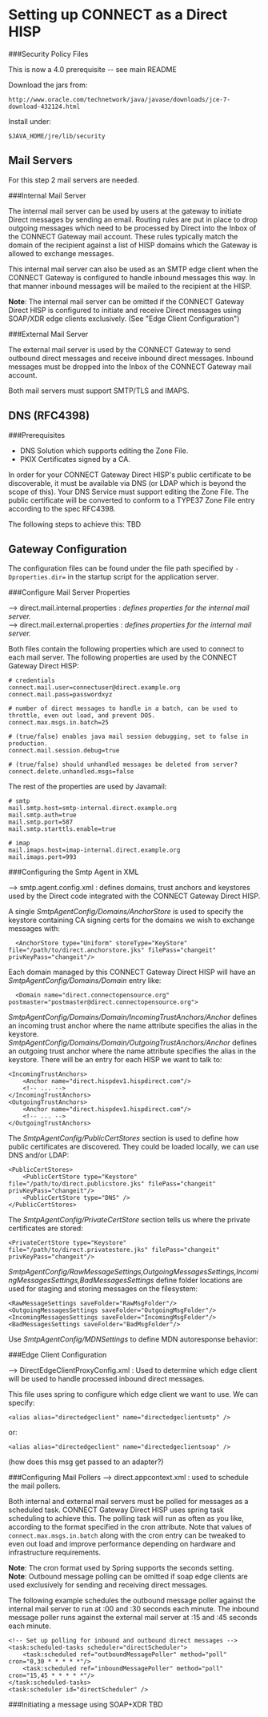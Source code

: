 Setting up CONNECT as a Direct HISP
===================================

###Security Policy Files

This is now a 4.0 prerequisite -- see main README

Download the jars from:

	http://www.oracle.com/technetwork/java/javase/downloads/jce-7-download-432124.html

Install under:

	$JAVA_HOME/jre/lib/security 

Mail Servers
------------

For this step 2 mail servers are needed. 

###Internal Mail Server

The internal mail server can be used by users at the gateway to initiate Direct messages by sending an email. Routing rules are put in place to drop outgoing messages which need to be processed by Direct into the Inbox of the CONNECT Gateway mail account. These rules typically match the domain of the recipient against a list of HISP domains which the Gateway is allowed to exchange messages.

This internal mail server can also be used as an SMTP edge client when the CONNECT Gateway is configured to handle inbound messages this way. In that manner inbound messages will be mailed to the recipient at the HISP. 

__Note__: The internal mail server can be omitted if the CONNECT Gateway Direct HISP is configured to initiate and receive Direct messages using SOAP/XDR edge clients exclusively. (See "Edge Client Configuration")  

###External Mail Server

The external mail server is used by the CONNECT Gateway to send outbound direct messages and receive inbound direct messages. Inbound messages must be dropped into the Inbox of the CONNECT Gateway mail account.

Both mail servers must support SMTP/TLS and IMAPS.


DNS (RFC4398)
-------------

###Prerequisites
* DNS Solution which supports editing the Zone File.  
* PKIX Certificates signed by a CA.

In order for your CONNECT Gateway Direct HISP's public certificate to be discoverable, it must be available via DNS (or LDAP which is beyond the scope of this). Your DNS Service must support editing the Zone File. The public certificate will be converted to conform to a TYPE37 Zone File entry according to the spec RFC4398.  

The following steps to achieve this:
TBD       


Gateway Configuration
---------------------

The configuration files can be found under the file path specified by `-Dproperties.dir=` in the startup script for the application server.

###Configure Mail Server Properties

--> direct.mail.internal.properties : _defines properties for the internal mail server._   
--> direct.mail.external.properties : _defines properties for the internal mail server._

Both files contain the following properties which are used to connect to each mail server. The following properties are used by the CONNECT Gateway Direct HISP:

	# credentials
	connect.mail.user=connectuser@direct.example.org
	connect.mail.pass=passwordxyz

	# number of direct messages to handle in a batch, can be used to throttle, even out load, and prevent DOS.
	connect.max.msgs.in.batch=25

	# (true/false) enables java mail session debugging, set to false in production.
	connect.mail.session.debug=true

	# (true/false) should unhandled messages be deleted from server?
	connect.delete.unhandled.msgs=false

The rest of the properties are used by Javamail:

	# smtp
	mail.smtp.host=smtp-internal.direct.example.org
	mail.smtp.auth=true
	mail.smtp.port=587 
	mail.smtp.starttls.enable=true

	# imap
	mail.imaps.host=imap-internal.direct.example.org
	mail.imaps.port=993


###Configuring the Smtp Agent in XML

--> smtp.agent.config.xml : defines domains, trust anchors and keystores used by the Direct code integrated with the CONNECT Gateway Direct HISP.

A single _SmtpAgentConfig/Domains/AnchorStore_ is used to specify the keystore containing CA signing certs for the domains we wish to exchange messages with:

      <AnchorStore type="Uniform" storeType="KeyStore" file="/path/to/direct.anchorstore.jks" filePass="changeit" privKeyPass="changeit"/>    

Each domain managed by this CONNECT Gateway Direct HISP will have an _SmtpAgentConfig/Domains/Domain_ entry like:

      <Domain name="direct.connectopensource.org" postmaster="postmaster@direct.connectopensource.org">

_SmtpAgentConfig/Domains/Domain/IncomingTrustAnchors/Anchor_ defines an incoming trust anchor where the name attribute specifies the alias in the keystore. _SmtpAgentConfig/Domains/Domain/OutgoingTrustAnchors/Anchor_ defines an outgoing trust anchor where the name attribute specifies the alias in the keystore. There will be an entry for each HISP we want to talk to:

	<IncomingTrustAnchors> 
		<Anchor name="direct.hispdev1.hispdirect.com"/>
		<!-- ... -->
	</IncomingTrustAnchors>  
	<OutgoingTrustAnchors> 
		<Anchor name="direct.hispdev1.hispdirect.com"/>
		<!-- ... -->        
	</OutgoingTrustAnchors>            

The _SmtpAgentConfig/PublicCertStores_ section is used to define how public certificates are discovered. They could be loaded locally, we can use DNS and/or LDAP:  

	<PublicCertStores>
		<PublicCertStore type="Keystore" file="/path/to/direct.publicstore.jks" filePass="changeit" privKeyPass="changeit"/>
		<PublicCertStore type="DNS" />
	</PublicCertStores>

The _SmtpAgentConfig/PrivateCertStore_ section tells us where the private certificates are stored:  

	<PrivateCertStore type="Keystore" file="/path/to/direct.privatestore.jks" filePass="changeit" privKeyPass="changeit"/>

_SmtpAgentConfig/RawMessageSettings,OutgoingMessagesSettings,IncomingMessagesSettings,BadMessagesSettings_ define folder locations are used for staging and storing messages on the filesystem: 

	<RawMessageSettings saveFolder="RawMsgFolder"/>
	<OutgoingMessagesSettings saveFolder="OutgoingMsgFolder"/>
	<IncomingMessagesSettings saveFolder="IncomingMsgFolder"/>
	<BadMessagesSettings saveFolder="BadMsgFolder"/>  

Use _SmtpAgentConfig/MDNSettings_ to define MDN autoresponse behavior:

   <MDNSettings autoResponse="true" productName="NHIN Direct Security Agent">
       <Text><![CDATA[This is a CDATA subject]]></Text>
   </MDNSettings>

###Edge Client Configuration

--> DirectEdgeClientProxyConfig.xml : Used to determine which edge client will be used to handle processed inbound direct messages.

This file uses spring to configure which edge client we want to use. We can specify:

	<alias alias="directedgeclient" name="directedgeclientsmtp" />

or:

	<alias alias="directedgeclient" name="directedgeclientsoap" />
(how does this msg get passed to an adapter?)

###Configuring Mail Pollers
--> direct.appcontext.xml : used to schedule the mail pollers.

Both internal and external mail servers must be polled for messages as a scheduled task. CONNECT Gateway Direct HISP uses spring task scheduling to achieve this. The polling task will run as often as you like, according to the format specified in the cron attribute. Note that values of `connect.max.msgs.in.batch` along with the cron entry can be tweaked to even out load and improve performance depending on hardware and infrastructure requirements.

__Note__: The cron format used by Spring supports the seconds setting.  
__Note__: Outbound message polling can be omitted if soap edge clients are used exclusively for sending and receiving direct messages.

The following example schedules the outbound message poller against the internal mail server to run at :00 and :30 seconds each minute. The inbound message poller runs against the external mail server at :15 and :45 seconds each minute. 

	<!-- Set up polling for inbound and outbound direct messages -->
	<task:scheduled-tasks scheduler="directScheduler">
	    <task:scheduled ref="outboundMessagePoller" method="poll" cron="0,30 * * * * *"/>
	    <task:scheduled ref="inboundMessagePoller" method="poll" cron="15,45 * * * * *"/>
	</task:scheduled-tasks>
	<task:scheduler id="directScheduler" />

###Initiating a message using SOAP+XDR
TBD

